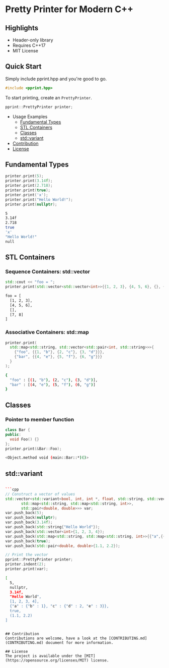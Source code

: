 # Pretty Printer for Modern C++

## Highlights

* Header-only library
* Requires C++17
* MIT License

## Quick Start

Simply include pprint.hpp and you're good to go.

```cpp
#include <pprint.hpp>
```

To start printing, create an ```PrettyPrinter```. 

```cpp
pprint::PrettyPrinter printer;
```

* Usage Examples
  - [Fundamental Types](#fundamental-types)
  - [STL Containers](#stl-containers)
  - [Classes](#classes)
  - [std::variant](#stdvariant)
* [Contribution](#contribution)
* [License](#license)

## Fundamental Types

```cpp
printer.print(5);
printer.print(3.14f);
printer.print(2.718);
printer.print(true);
printer.print('x');
printer.print("Hello World!");
printer.print(nullptr);
```

```bash
5
3.14f
2.718
true
'x'
"Hello World!"
null
```

## STL Containers

### Sequence Containers: std::vector

```cpp
std::cout << "foo = ";
printer.print(std::vector<std::vector<int>>{{1, 2, 3}, {4, 5, 6}, {}, {7, 8}});
```

```bash
foo = [
  [1, 2, 3],
  [4, 5, 6],
  [],
  [7, 8]
]
```

### Associative Containers: std::map

```cpp
printer.print(
  std::map<std::string, std::vector<std::pair<int, std::string>>>{ 
    {"foo", {{1, "b"}, {2, "c"}, {3, "d"}}}, 
    {"bar", {{4, "e"}, {5, "f"}, {6, "g"}}}
  }
);
```

```bash
{
  "foo" : [(1, "b"), (2, "c"), (3, "d")], 
  "bar" : [(4, "e"), (5, "f"), (6, "g")]
}
```

## Classes

### Pointer to member function

```cpp
class Bar {
public:
  void Foo() {}
};
printer.print(&Bar::Foo);
```

```bash
<Object.method void (main::Bar::*)()>
```

## std::variant

```cpp

```cpp
// Construct a vector of values
std::vector<std::variant<bool, int, int *, float, std::string, std::vector<int>,		      
       std::map<std::string, std::map<std::string, int>>, 
       std::pair<double, double>>> var;
var.push_back(5);
var.push_back(nullptr);
var.push_back(3.14f);
var.push_back(std::string{"Hello World"});
var.push_back(std::vector<int>{1, 2, 3, 4});
var.push_back(std::map<std::string, std::map<std::string, int>>{{"a",{{"b",1}}}, {"c",{{"d",2}, {"e",3}}}});
var.push_back(true);
var.push_back(std::pair<double, double>{1.1, 2.2});

// Print the vector
pprint::PrettyPrinter printer;
printer.indent(2);
printer.print(var);
```

```bash
[
  5, 
  nullptr,
  3.14f, 
  "Hello World", 
  [1, 2, 3, 4], 
  {"a" : {"b" : 1}, "c" : {"d" : 2, "e" : 3}}, 
  true, 
  (1.1, 2.2)
]
```
```

## Contribution
Contributions are welcome, have a look at the [CONTRIBUTING.md](CONTRIBUTING.md) document for more information.

## License
The project is available under the [MIT](https://opensource.org/licenses/MIT) license.
